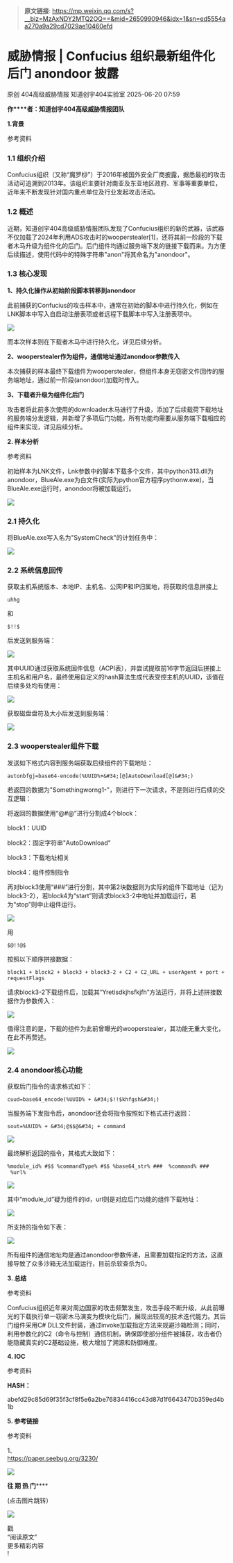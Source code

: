 > **原文链接**: https://mp.weixin.qq.com/s?__biz=MzAxNDY2MTQ2OQ==&mid=2650990946&idx=1&sn=ed5554aa270a9a29cd7029ae10460efd

#  威胁情报 | Confucius 组织最新组件化后门 anondoor 披露  
原创 404高级威胁情报  知道创宇404实验室   2025-06-20 07:59  
  
**作****者：知道创宇404高级威胁情报团队**  
  
  
**1.背景**  
  
  
参考资料  
### 1.1 组织介绍  
  
Confucius组织（又称“魔罗桫”）于2016年被国外安全厂商披露，据悉最初的攻击活动可追溯到2013年。该组织主要针对南亚及东亚地区政府、军事等重要单位，近年来不断发现针对国内重点单位及行业发起攻击活动。  
### 1.2 概述  
  
近期，知道创宇404高级威胁情报团队发现了Confucius组织的新的武器，该武器不仅加载了2024年利用ADS攻击时的wooperstealer[1]，还将其前一阶段的下载者木马升级为组件化的后门。后门组件均通过服务端下发的链接下载而来。为方便后续描述，使用代码中的特殊字符串"anon"将其命名为"anondoor"。  
### 1.3 核心发现  
  
**1、持久化操作从初始阶段脚本转移到anondoor**  
  
此前捕获的Confucius的攻击样本中，通常在初始的脚本中进行持久化，例如在LNK脚本中写入自启动注册表项或者远程下载脚本中写入注册表项中。  
  
![](https://mmbiz.qpic.cn/sz_mmbiz_png/3k9IT3oQhT1bd2DYia7v6kbgGTCkWEQ72KhUe5eP39gLpgxBRmd9kyl6gjQxSicIPpvM7A7dibZKkzsZzmWicgA4Nw/640?wx_fmt=png&from=appmsg "")  
  
而本次样本则在下载者木马中进行持久化，详见后续分析。  
  
**2、wooperstealer作为组件，通信地址通过anondoor参数传入**  
  
本次捕获的样本最终下载组件为wooperstealer，但组件本身无窃密文件回传的服务端地址，通过前一阶段(anondoor)加载时传入。  
  
**3、下载者升级为组件化后门**  
  
攻击者将此前多次使用的downloader木马进行了升级，添加了后续载荷下载地址的服务端分发逻辑，并新增了多项后门功能，所有功能均需要从服务端下载相应的组件来实现，详见后续分析。  
  
  
**2. 样本分析**  
  
  
参考资料  
  
初始样本为LNK文件，Lnk参数中的脚本下载多个文件，其中python313.dll为anondoor，BlueAle.exe为白文件(实际为python官方程序pythonw.exe)，当BlueAle.exe运行时，anondoor将被加载运行。  
  
![](https://mmbiz.qpic.cn/sz_mmbiz_png/3k9IT3oQhT1bd2DYia7v6kbgGTCkWEQ72MMgzkEPbXKPGibe71TzVCfVDISh9SiaIcuNbAfzXuDeu0y4ibEzGNhTRQ/640?wx_fmt=png&from=appmsg "")  
### 2.1 持久化  
  
将BlueAle.exe写入名为"SystemCheck"的计划任务中：  
  
![](https://mmbiz.qpic.cn/sz_mmbiz_png/3k9IT3oQhT1bd2DYia7v6kbgGTCkWEQ72LTmGFDmTXvfaBZavRUXs0Oxt2UNviaBm9eicUickoiagKlG2aTNQLsqpdQ/640?wx_fmt=png&from=appmsg "")  
### 2.2 系统信息回传  
  
获取主机系统版本、本地IP、主机名、公网IP和IP归属地，将获取的信息拼接上
```
uhhg
```

  
和
```
$!!$
```

  
后发送到服务端：  
  
![](https://mmbiz.qpic.cn/sz_mmbiz_png/3k9IT3oQhT1bd2DYia7v6kbgGTCkWEQ72ibYW0wMXEWTWho6EDiaXRLHt6FafiaqdUrofDrMqp4sDcazZrQCvJQicaw/640?wx_fmt=png&from=appmsg "")  
  
其中UUID通过获取系统固件信息（ACPI表），并尝试提取前16字节返回后拼接上主机名和用户名，最终使用自定义的hash算法生成代表受控主机的UUID，该值在后续多处均有使用：  
  
![](https://mmbiz.qpic.cn/sz_mmbiz_png/3k9IT3oQhT1bd2DYia7v6kbgGTCkWEQ72YhXcUX5G8nO22OsIIxVZO48OjproUCKgS07S7kBRdwnCsTbdpkIaRw/640?wx_fmt=png&from=appmsg "")  
  
获取磁盘盘符及大小后发送到服务端：  
  
![](https://mmbiz.qpic.cn/sz_mmbiz_png/3k9IT3oQhT1bd2DYia7v6kbgGTCkWEQ726JatibD4EwFpLqtxFcwseGibdBqRiahmZxXPeQLLd7GeVX6qOg2yERaBg/640?wx_fmt=png&from=appmsg "")  
### 2.3 wooperstealer组件下载  
  
发送如下格式内容到服务端获取后续组件的下载地址：  
  

```
autonbfgj=base64-encode(%UUID%+&#34;[@]AutoDownload[@]&#34;)
```

  
  
若返回的数据为"Somethingworng1-"，则进行下一次请求，不是则进行后续的交互逻辑：  
  
将返回的数据使用“@#@”进行分割成4个block：  
  
block1：UUID  
  
block2：固定字符串"AutoDownload"  
  
block3：下载地址相关  
  
block4：组件控制指令  
  
再对block3使用“###”进行分割，其中第2块数据则为实际的组件下载地址（记为block3-2），若block4为“start”则请求block3-2中地址并加载运行，若为“stop”则中止组件运行。  
  
![](https://mmbiz.qpic.cn/sz_mmbiz_png/3k9IT3oQhT1bd2DYia7v6kbgGTCkWEQ72kfTmIWiaWpYibLGPKdsLSDibzNoiaw35H2pWhAcAFVl2Lr315GqX6y3JbQ/640?wx_fmt=png&from=appmsg "")  
  
用
```
$@!!@$
```

  
按照以下顺序拼接数据：  
  

```
block1 + block2 + block3 + block3-2 + C2 + C2_URL + userAgent + port + requestFlags
```

  
  
请求block3-2下载组件后，加载其“Yretisdkjhsfkjfh”方法运行，并将上述拼接数据作为参数传入：  
  
![](https://mmbiz.qpic.cn/sz_mmbiz_png/3k9IT3oQhT1bd2DYia7v6kbgGTCkWEQ72RPaI6rEBgny8uZdpL78RvRiaOoic4iaHqXwTPjibXicRdhQRe6mZKf47FjA/640?wx_fmt=png&from=appmsg "")  
  
值得注意的是，下载的组件为此前曾曝光的wooperstealer，其功能无重大变化，在此不再赘述。  
  
![](https://mmbiz.qpic.cn/sz_mmbiz_png/3k9IT3oQhT1bd2DYia7v6kbgGTCkWEQ72uvQ05dWqFGIHwTsvibicn7qKP1VuVZwSUxYKa3QKB8ZxJJbPMFR04iaJg/640?wx_fmt=png&from=appmsg "")  
### 2.4 anondoor核心功能  
  
获取后门指令的请求格式如下：  
  

```
cuud=base64_encode(%UUID% + &#34;$!!$khfgsh&#34;)
```

  
  
当服务端下发指令后，anondoor还会将指令按照如下格式进行返回：  
  

```
sout=%UUID% + &#34;@$$@&#34; + command
```

  
  
![](https://mmbiz.qpic.cn/sz_mmbiz_png/3k9IT3oQhT1bd2DYia7v6kbgGTCkWEQ72Bum2qicdHbEibBXdTuPJAsKf8Gvd5IObHiaukoFyWPibJururpauNP3Nvw/640?wx_fmt=png&from=appmsg "")  
  
最终解析返回的指令，其格式大致如下：  
  

```
%module_id% #$$ %commandType% #$$ %base64_str% ###  %command% ###  %url%
```

  
  
![](https://mmbiz.qpic.cn/sz_mmbiz_png/3k9IT3oQhT1bd2DYia7v6kbgGTCkWEQ72Bz2hib6vVCjZ40yhiankofLlIGpgSOfvickB4M1E9zEJmsficL48ib74pgA/640?wx_fmt=png&from=appmsg "")  
  
其中“module_id”疑为组件的id，url则是对应后门功能的组件下载地址：  
  
![](https://mmbiz.qpic.cn/sz_mmbiz_png/3k9IT3oQhT1bd2DYia7v6kbgGTCkWEQ72WiaLEfHTaLN10F2v4KkvM2afWHyjKyEhCJS0rX6zj6yOXC1tBkKxSIg/640?wx_fmt=png&from=appmsg "")  
  
所支持的指令如下表：  
  
![](https://mmbiz.qpic.cn/sz_mmbiz_png/3k9IT3oQhT1bd2DYia7v6kbgGTCkWEQ72orjJ1J66yoicCxlOlQ47dTyTedtiabfdfImaibZuwJcnxa0Zp8En3h3EA/640?wx_fmt=png&from=appmsg "")  
  
所有组件的通信地址均是通过anondoor参数传递，且需要加载指定的方法，这直接导致了众多沙箱无法加载运行，目前杀软查杀为0。  
  
  
**3. 总结**  
  
  
参考资料  
  
  
Confucius组织近年来对周边国家的攻击频繁发生，攻击手段不断升级，从此前曝光的下载执行单一窃密木马演变为模块化后门，展现出较高的技术迭代能力。其后门组件采用C# DLL文件封装，通过invoke加载指定方法来规避沙箱检测；同时，利用参数化的C2（命令与控制）通信机制，确保即使部分组件被捕获，攻击者仍能隐藏真实的C2基础设施，极大增加了溯源和防御难度。  
  
  
**4. IOC**  
  
  
参考资料  
  
  
**HASH：**  
  
abefd29c85d69f35f3cf8f5e6a2be76834416cc43d87d1f6643470b359ed4b1b  
  
  
**5. 参考链接**  
  
  
参考资料  
  
  
1、  
https://paper.seebug.org/3230/  
  
  
![](https://mmbiz.qpic.cn/mmbiz_gif/3k9IT3oQhT0Z79Hq9GCticVica4ufkjk5xiarRicG97E3oEcibNSrgdGSsdicWibkc8ycazhQiaA81j3o0cvzR5x4kRIcQ/640?wx_fmt=gif&wxfrom=5&wx_lazy=1 "")  
  
**往 期 热 门******  
  
(点击图片跳转）  
  
[](https://mp.weixin.qq.com/s?__biz=MzAxNDY2MTQ2OQ==&mid=2650990928&idx=1&sn=3dd0d8b72b8baf68205bfbcb35900598&scene=21#wechat_redirect)  
  
[](https://mp.weixin.qq.com/s?__biz=MzAxNDY2MTQ2OQ==&mid=2650990921&idx=1&sn=357192c6954ccc6d97f28e848414485b&scene=21#wechat_redirect)  
  
[](https://mp.weixin.qq.com/s?__biz=MzAxNDY2MTQ2OQ==&mid=2650990896&idx=1&sn=1071355115ff502f3968391dcd234fac&scene=21#wechat_redirect)  
  
  
![](https://mmbiz.qpic.cn/mmbiz_gif/3k9IT3oQhT3XlD8Odz1EaR5icjZWy3jb8ZZPdfjQiakDHOiclbpjhvaR2icn265LYMpu3CmR1GoX707tWhAVsMJrrQ/640?wx_fmt=gif&wxfrom=5&wx_lazy=1 "")  
  
戳  
“阅读原文”  
更多精彩内容  
!  
  
  
